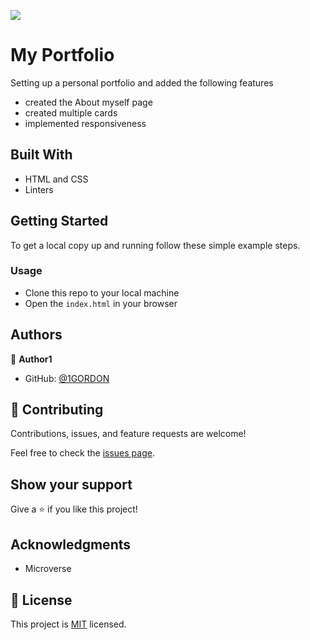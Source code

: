 
![](https://img.shields.io/badge/Microverse-blueviolet)

# My Portfolio

Setting up a personal portfolio and added the following features

- created the About myself page
- created multiple cards
- implemented responsiveness

## Built With

- HTML and CSS
- Linters

## Getting Started


To get a local copy up and running follow these simple example steps.

### Usage
* Clone this repo to your local machine 
* Open the `index.html` in your browser
## Authors

👤 **Author1**

- GitHub: [@1GORDON](https://github.com/1GORDON)


## 🤝 Contributing

Contributions, issues, and feature requests are welcome!

Feel free to check the [issues page](https://github.com/1GORDON/gitflow/issues).

## Show your support

Give a ⭐️ if you like this project!

## Acknowledgments

- Microverse


## 📝 License

This project is [MIT](./MIT.md) licensed.
